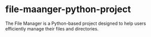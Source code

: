# file-maanger-python-project
The File Manager is a Python-based project designed to help users efficiently manage their files and directories.
